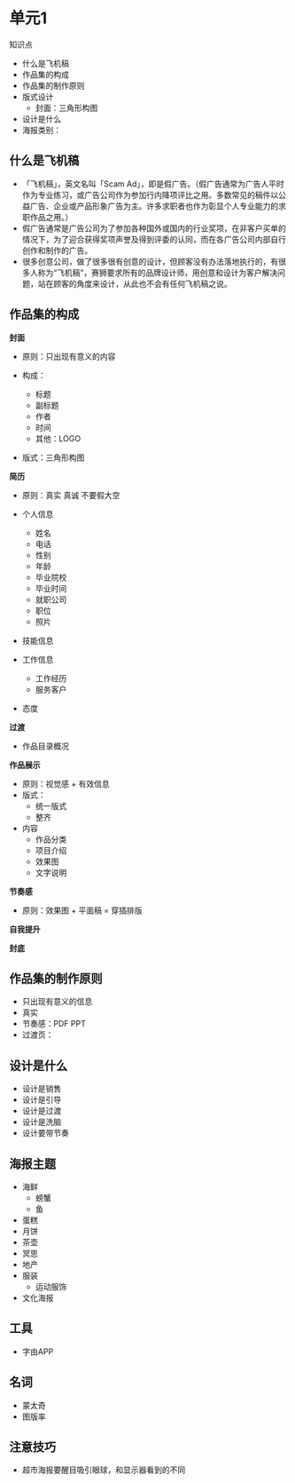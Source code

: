 #   单元1

知识点

- 什么是飞机稿
- 作品集的构成
- 作品集的制作原则
- 版式设计
  - 封面：三角形构图
- 设计是什么
- 海报类别：

## 什么是飞机稿

- 「飞机稿」，英文名叫「Scam Ad」，即是假广告。（假广告通常为广告人平时作为专业练习，或广告公司作为参加行内降项评比之用。多数常见的稿件以公益广告、企业或产品形象广告为主。许多求职者也作为彰显个人专业能力的求职作品之用。）
- 假广告通常是广告公司为了参加各种国外或国内的行业奖项，在非客户买单的情况下，为了迎合获得奖项声誉及得到评委的认同，而在各广告公司内部自行创作和制作的广告。
- 很多创意公司，做了很多很有创意的设计，但顾客没有办法落地执行的，有很多人称为“飞机稿”，赛狮要求所有的品牌设计师，用创意和设计为客户解决问题，站在顾客的角度来设计，从此也不会有任何飞机稿之说。

## 作品集的构成

**封面**

- 原则：只出现有意义的内容

- 构成：
  - 标题
  - 副标题
  - 作者
  - 时间
  - 其他：LOGO
- 版式：三角形构图

**简历**

- 原则：真实 真诚 不要假大空

- 个人信息
  - 姓名
  - 电话
  - 性别
  - 年龄
  - 毕业院校
  - 毕业时间
  - 就职公司
  - 职位
  - 照片
- 技能信息
- 工作信息
  - 工作经历
  - 服务客户
- 态度

**过渡**

- 作品目录概况

**作品展示**

- 原则：视觉感 + 有效信息
- 版式：
  - 统一版式
  - 整齐
- 内容
  - 作品分类
  - 项目介绍
  - 效果图
  - 文字说明

**节奏感**

- 原则：效果图 + 平面稿 = 穿插排版

**自我提升**

**封底**



## 作品集的制作原则

- 只出现有意义的信息
- 真实
- 节奏感：PDF  PPT
- 过渡页：

## 设计是什么

- 设计是销售
- 设计是引导
- 设计是过渡
- 设计是洗脑
- 设计要带节奏

## 海报主题

- 海鲜
  - 螃蟹
  - 鱼
- 蛋糕
- 月饼
- 茶壶
- 冥思
- 地产
- 服装
  - 运动服饰
- 文化海报

## 工具

- 字由APP

## 名词

- 蒙太奇
- 图版率

## 注意技巧

- 超市海报要醒目吸引眼球，和显示器看到的不同